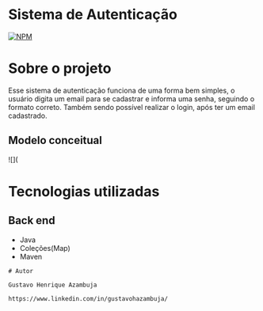 # Sistema de Autenticação
[![NPM](https://img.shields.io/npm/l/react)](https://github.com/devsuperior/sds1-wmazoni/blob/master/LICENSE) 

# Sobre o projeto

Esse sistema de autenticação funciona de uma forma bem simples, o usuário digita um email para se cadastrar e informa uma senha, seguindo o formato correto. Também sendo possível realizar o login, após ter um email cadastrado.

## Modelo conceitual
![](

# Tecnologias utilizadas
## Back end
- Java
- Coleções(Map)
- Maven

 ```
# Autor

Gustavo Henrique Azambuja

https://www.linkedin.com/in/gustavohazambuja/

